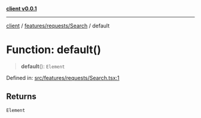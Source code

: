 [**client v0.0.1**](../../../../README.md)

***

[client](../../../../README.md) / [features/requests/Search](../README.md) / default

# Function: default()

> **default**(): `Element`

Defined in: [src/features/requests/Search.tsx:1](https://github.com/petelc/WMS/blob/0ba5e61a5ede3de744df1a5839724fa19a2a534f/client/src/features/requests/Search.tsx#L1)

## Returns

`Element`
